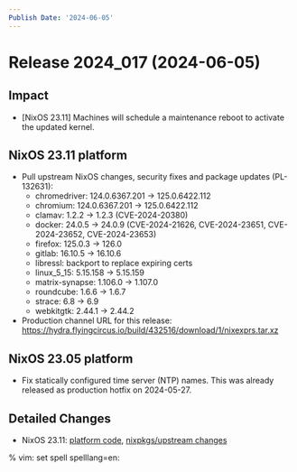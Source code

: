 ```yaml
---
Publish Date: '2024-06-05'
---
```


# Release 2024_017 (2024-06-05)

## Impact

- \[NixOS 23.11] Machines will schedule a maintenance reboot to activate the updated kernel.

## NixOS 23.11 platform

- Pull upstream NixOS changes, security fixes and package updates (PL-132631):
  - chromedriver: 124.0.6367.201 -> 125.0.6422.112
  - chromium: 124.0.6367.201 -> 125.0.6422.112
  - clamav: 1.2.2 -> 1.2.3 (CVE-2024-20380)
  - docker: 24.0.5 -> 24.0.9 (CVE-2024-21626, CVE-2024-23651, CVE-2024-23652, CVE-2024-23653)
  - firefox: 125.0.3 -> 126.0
  - gitlab: 16.10.5 -> 16.10.6
  - libressl: backport to replace expiring certs
  - linux_5_15: 5.15.158 -> 5.15.159
  - matrix-synapse: 1.106.0 -> 1.107.0
  - roundcube: 1.6.6 -> 1.6.7
  - strace: 6.8 -> 6.9
  - webkitgtk: 2.44.1 → 2.44.2
- Production channel URL for this release: https://hydra.flyingcircus.io/build/432516/download/1/nixexprs.tar.xz

## NixOS 23.05 platform

- Fix statically configured time server (NTP) names. This was already released as production hotfix on 2024-05-27.

## Detailed Changes

- NixOS 23.11: [platform code](https://github.com/flyingcircusio/fc-nixos/compare/fc/r2024_016/23.11...68d28b00c731677e4cec84f2517ff8a3124eb7ad),
 [nixpkgs/upstream changes](https://github.com/flyingcircusio/nixpkgs/compare/2b151fba3ac708c04ae98c0bd2e4efd18869e80d...c7a78f96557f5ab6144173d69866658973a88b41)

% vim: set spell spelllang=en:
